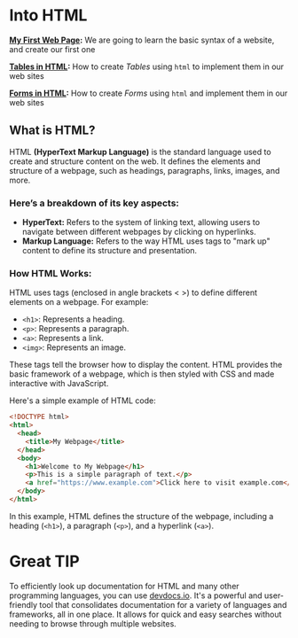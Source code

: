 # Into HTML

**[My First Web Page](/Stage-2/My-First-Page.md):** We are going to learn the basic syntax of a website, and create our first one

**[Tables in HTML](/Stage-2/Tables-in-HTML.md):** How to create *Tables* using `html` to implement them in our web sites 

**[Forms in HTML](/Stage-2/Forms-in-HTML.md):** How to create *Forms* using `html` and implement them in our web sites

## What is HTML?

HTML **(HyperText Markup Language)** is the standard language used to create and structure content on the web. 
It defines the elements and structure of a webpage, such as headings, paragraphs, links, images, and more.

### Here’s a breakdown of its key aspects:

- **HyperText:** Refers to the system of linking text, allowing users to navigate between different webpages by clicking on hyperlinks.
- **Markup Language:** Refers to the way HTML uses tags to "mark up" content to define its structure and presentation.
  
### How HTML Works:

HTML uses tags (enclosed in angle brackets < >) to define different elements on a webpage. For example:

- `<h1>`: Represents a heading.
- `<p>`: Represents a paragraph.
- `<a>`: Represents a link.
- `<img>`: Represents an image.

These tags tell the browser how to display the content. HTML provides the basic framework of a webpage, which is then styled with CSS and made interactive with JavaScript.

Here's a simple example of HTML code:

```html
<!DOCTYPE html>
<html>
  <head>
    <title>My Webpage</title>
  </head>
  <body>
    <h1>Welcome to My Webpage</h1>
    <p>This is a simple paragraph of text.</p>
    <a href="https://www.example.com">Click here to visit example.com</a>
  </body>
</html>
```
In this example, HTML defines the structure of the webpage, including a heading (`<h1>`), a paragraph (`<p>`), and a hyperlink (`<a>`).

# Great TIP

To efficiently look up documentation for HTML and many other programming languages, you can use [devdocs.io](https://devdocs.io/). It's a powerful and user-friendly tool that consolidates documentation for a variety of languages and frameworks, all in one place. It allows for quick and easy searches without needing to browse through multiple websites.
